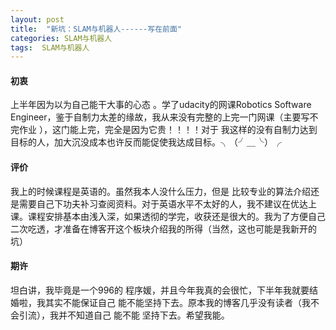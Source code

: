 ```yaml
---
layout: post
title:  "新坑：SLAM与机器人------写在前面"
categories: SLAM与机器人
tags:  SLAM与机器人
---
```


#### 初衷

上半年因为以为自己能干大事的心态 。学了udacity的网课Robotics Software Engineer，鉴于自制力太差的缘故，我从来没有完整的上完一门网课（主要写不完作业 ），这门能上完，完全是因为它贵！！！！对于 我这样的没有自制力达到目标的人，加大沉没成本也许反而能促使我达成目标。╮（╯＿╰）╭ 

#### 评价

我上的时候课程是英语的。虽然我本人没什么压力，但是 比较专业的算法介绍还是需要自己下功夫补习查阅资料。对于英语水平不太好的人，我不建议在优达上课。课程安排基本由浅入深，如果透彻的学完，收获还是很大的。我为了方便自己二次吃透，才准备在博客开这个板块介绍我的所得（当然，这也可能是我新开的坑）

#### 期许

坦白讲，我毕竟是一个996的 程序媛，并且今年我真的会很忙，下半年我就要结婚啦，我其实不能保证自己 能不能坚持下去。原本我的博客几乎没有读者（我不会引流），我并不知道自己 能不能 坚持下去。希望我能。

